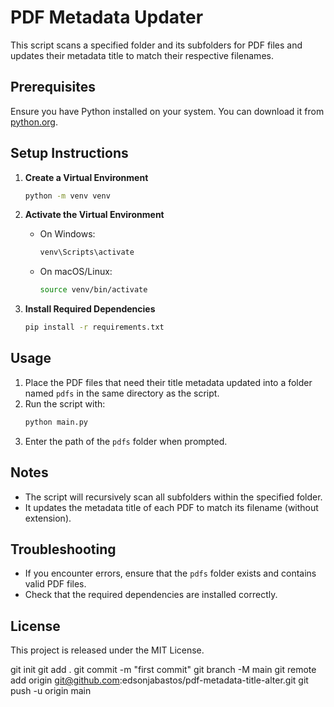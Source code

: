# PDF Metadata Updater

This script scans a specified folder and its subfolders for PDF files and updates their metadata title to match their respective filenames.

## Prerequisites

Ensure you have Python installed on your system. You can download it from [python.org](https://www.python.org/downloads/).

## Setup Instructions

1. **Create a Virtual Environment**
   ```sh
   python -m venv venv
   ```

2. **Activate the Virtual Environment**
   - On Windows:
     ```sh
     venv\Scripts\activate
     ```
   - On macOS/Linux:
     ```sh
     source venv/bin/activate
     ```

3. **Install Required Dependencies**
   ```sh
   pip install -r requirements.txt
   ```

## Usage

1. Place the PDF files that need their title metadata updated into a folder named `pdfs` in the same directory as the script.
2. Run the script with:
   ```sh
   python main.py
   ```
3. Enter the path of the `pdfs` folder when prompted.

## Notes
- The script will recursively scan all subfolders within the specified folder.
- It updates the metadata title of each PDF to match its filename (without extension).

## Troubleshooting
- If you encounter errors, ensure that the `pdfs` folder exists and contains valid PDF files.
- Check that the required dependencies are installed correctly.

## License
This project is released under the MIT License.

git init
git add .
git commit -m "first commit"
git branch -M main
git remote add origin git@github.com:edsonjabastos/pdf-metadata-title-alter.git
git push -u origin main